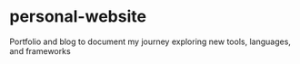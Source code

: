 # personal-website
Portfolio and blog to document my journey exploring new tools, languages, and frameworks
